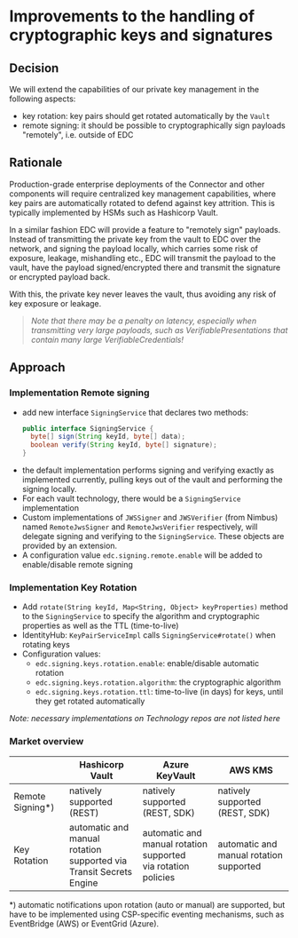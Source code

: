 # Improvements to the handling of cryptographic keys and signatures

## Decision

We will extend the capabilities of our private key management in the following aspects:

- key rotation: key pairs should get rotated automatically by the `Vault`
- remote signing: it should be possible to cryptographically sign payloads "remotely", i.e. outside of EDC

## Rationale

Production-grade enterprise deployments of the Connector and other components will require
centralized key management capabilities, where key pairs are automatically rotated to defend against key attrition. This
is typically implemented by HSMs such as Hashicorp Vault.

In a similar fashion EDC will provide a feature to "remotely sign" payloads. Instead of transmitting the private key
from the vault to EDC over the network, and signing the payload locally, which carries some risk of exposure, leakage,
mishandling etc.,
EDC will transmit the payload to the vault, have the payload signed/encrypted there and transmit the signature or
encrypted payload back.

With this, the private key never leaves the vault, thus avoiding any risk of key exposure or leakage.

> _Note that there may be a penalty on latency, especially when transmitting very large payloads, such as
VerifiablePresentations that contain many large VerifiableCredentials!_

## Approach

### Implementation Remote signing

- add new interface `SigningService` that declares two methods:
  ```java
  public interface SigningService {
    byte[] sign(String keyId, byte[] data);  
    boolean verify(String keyId, byte[] signature);
  }
  ```
- the default implementation performs signing and verifying exactly as implemented currently, pulling keys out of the
  vault and performing the signing locally.
- For each vault technology, there would be a `SigningService` implementation
- Custom implementations of `JWSSigner` and `JWSVerifier` (from Nimbus) named `RemoteJwsSigner` and `RemoteJwsVerifier`
  respectively, will delegate signing and verifying to the `SigningService`.
  These objects are provided by an extension.
- A configuration value `edc.signing.remote.enable` will be added to enable/disable remote signing

### Implementation Key Rotation

- Add `rotate(String keyId, Map<String, Object> keyProperties)` method to the `SigningService` to specify the algorithm
  and cryptographic properties as well as the TTL (time-to-live)
- IdentityHub: `KeyPairServiceImpl` calls `SigningService#rotate()` when rotating keys
- Configuration values:
    - `edc.signing.keys.rotation.enable`: enable/disable automatic rotation
    - `edc.signing.keys.rotation.algorithm`: the cryptographic algorithm
    - `edc.signing.keys.rotation.ttl`: time-to-live (in days) for keys, until they get rotated automatically

_Note: necessary implementations on Technology repos are not listed here_

### Market overview

|                  | Hashicorp Vault                                                         | Azure KeyVault                                                     | AWS KMS                                 |
|------------------|-------------------------------------------------------------------------|--------------------------------------------------------------------|-----------------------------------------|
| Remote Signing*) | natively supported (REST)                                               | natively supported (REST, SDK)                                     | natively supported (REST, SDK)          |
| Key Rotation     | automatic and manual rotation <br/>supported via Transit Secrets Engine | automatic and manual rotation supported <br/>via rotation policies | automatic and manual rotation supported |

*) automatic notifications upon rotation (auto or manual) are supported, but have to be implemented using CSP-specific
eventing mechanisms, such as EventBridge (AWS) or EventGrid (Azure).
